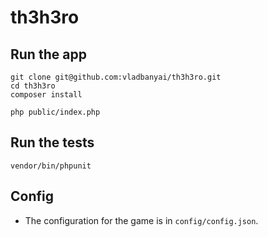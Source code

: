 # th3h3ro

## Run the app

```
git clone git@github.com:vladbanyai/th3h3ro.git
cd th3h3ro
composer install

php public/index.php
```

## Run the tests

```
vendor/bin/phpunit
```

## Config

- The configuration for the game is in `config/config.json`.